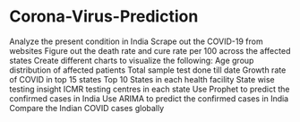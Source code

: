 # Corona-Virus-Prediction

Analyze the present condition in India
Scrape out the COVID-19 from websites
Figure out the death rate and cure rate per 100 across the affected states
Create different charts to visualize the following:
Age group distribution of affected patients
Total sample test done till date
Growth rate of COVID in top 15 states
Top 10 States in each health facility
State wise testing insight
ICMR testing centres in each state
Use Prophet to predict the confirmed cases in India
Use ARIMA to predict the confirmed cases in India
Compare the Indian COVID cases globally
